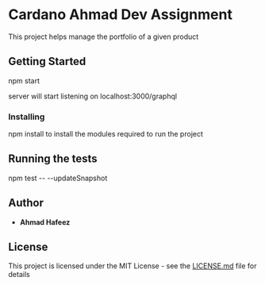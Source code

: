 # Cardano Ahmad Dev Assignment

This project helps manage the portfolio of a given product

## Getting Started

npm start

server will start listening on localhost:3000/graphql


### Installing

npm install to install the modules required to run the project

## Running the tests

npm test -- --updateSnapshot

## Author

* **Ahmad Hafeez** 

## License

This project is licensed under the MIT License - see the [LICENSE.md](LICENSE.md) file for details